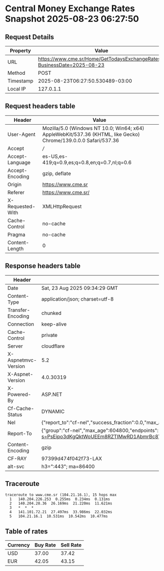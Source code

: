 # Central Money Exchange Rates Snapshot 2025-08-23 06:27:50
## Request Details

| Property | Value |
|----------|-------|
| URL | https://www.cme.sr/Home/GetTodaysExchangeRates/?BusinessDate=2025-08-23 |
| Method | POST |
| Timestamp | 2025-08-23T06:27:50.530489-03:00 |
| Local IP | 127.0.1.1 |
    
## Request headers table

| Header | Value |
|--------|-------|
| User-Agent | Mozilla/5.0 (Windows NT 10.0; Win64; x64) AppleWebKit/537.36 (KHTML, like Gecko) Chrome/139.0.0.0 Safari/537.36 |
| Accept | */* |
| Accept-Language | es-US,es-419;q=0.9,es;q=0.8,en;q=0.7,nl;q=0.6 |
| Accept-Encoding | gzip, deflate |
| Origin | https://www.cme.sr |
| Referer | https://www.cme.sr/ |
| X-Requested-With | XMLHttpRequest |
| Cache-Control | no-cache |
| Pragma | no-cache |
| Content-Length | 0 |

    
## Response headers table
| Header | Value |
|--------|-------|
| Date | Sat, 23 Aug 2025 09:34:29 GMT |
| Content-Type | application/json; charset=utf-8 |
| Transfer-Encoding | chunked |
| Connection | keep-alive |
| Cache-Control | private |
| Server | cloudflare |
| X-Aspnetmvc-Version | 5.2 |
| X-Aspnet-Version | 4.0.30319 |
| X-Powered-By | ASP.NET |
| Cf-Cache-Status | DYNAMIC |
| Nel | {"report_to":"cf-nel","success_fraction":0.0,"max_age":604800} |
| Report-To | {"group":"cf-nel","max_age":604800,"endpoints":[{"url":"https://a.nel.cloudflare.com/report/v4?s=PsEipo3dKgQktWoUEEm8RZTIMwRD1AbmrBc8Yv%2FID14ZDQ%2BjjbeeKLs5wWooeFnzdZ%2FSYHejiZij4uVIvntXI4F6kwZ%2FCCfTKtU%3D"}]} |
| Content-Encoding | gzip |
| CF-RAY | 97399d474f042f73-LAX |
| alt-svc | h3=":443"; ma=86400 |

## Traceroute 

```
traceroute to www.cme.sr (104.21.16.1), 15 hops max
  1   140.204.226.253  0.255ms  0.234ms  0.131ms 
  2   140.204.28.36  26.169ms  21.220ms  11.621ms 
  3   *  *  * 
  4   141.101.72.21  27.497ms  33.986ms  22.032ms 
  5   104.21.16.1  10.531ms  10.542ms  10.477ms 

```

## Table of rates

| Currency | Buy Rate | Sell Rate |
|----------|----------|-----------|
| USD | 37.00 | 37.42 |
| EUR | 42.05 | 43.15 |
